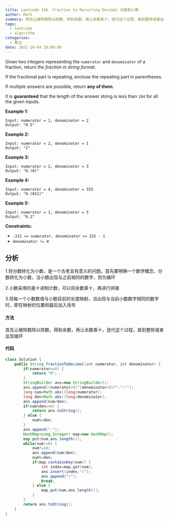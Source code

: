 ```yaml
---
title: Leetcode 166. Fraction to Recurring Decimal 分数到小数
author: Mark
summary: 首先让被除数除以除数，得到余数，再让余数乘十，迭代这个过程，直到整除或者出现循环
tags:
  - leetcode
  - algorithm
categories:
  - 算法
date: 2021-10-04 20:09:00
---
```


Given two integers representing the `numerator` and `denominator` of a fraction, return *the fraction in string format*.

If the fractional part is repeating, enclose the repeating part in parentheses.

If multiple answers are possible, return **any of them**.

It is **guaranteed** that the length of the answer string is less than `104` for all the given inputs.

 

**Example 1:**

```
Input: numerator = 1, denominator = 2
Output: "0.5"
```

**Example 2:**

```
Input: numerator = 2, denominator = 1
Output: "2"
```

**Example 3:**

```
Input: numerator = 2, denominator = 3
Output: "0.(6)"
```

**Example 4:**

```
Input: numerator = 4, denominator = 333
Output: "0.(012)"
```

**Example 5:**

```
Input: numerator = 1, denominator = 5
Output: "0.2"
```

 

**Constraints:**

- `-231 <= numerator, denominator <= 231 - 1`
- `denominator != 0`


## 分析

1.将分数转化为小数，是一个古老且有意义的问题。首先要明确一个数学概念，分数转化为小数，当小数出现与之前相同的数字，则为循环

2.小数采用的是十进制计数，可以将余数乘十，再进行拼接

3.将每一个小数数值与小数目前的长度映射，当出现与当前小数数字相同的数字时，即在映射的位置和最后加入括号


#### 方法

首先让被除数除以除数，得到余数，再让余数乘十，迭代这个过程，直到整除或者出现循环


#### 代码

```java
class Solution {
    public String fractionToDecimal(int numerator, int denominator) {
        if(numerator==0) {
            return "0";
        }
        StringBuilder ans=new StringBuilder();
        ans.append((numerator>0)^(denominator>0)?"-":"");
        long num=Math.abs((long)numerator);
        long den=Math.abs((long)denominator);
        ans.append(num/den);
        if(num%den==0) {
            return ans.toString();
        } else {
            num%=den;
        }
        ans.append(".");
        HashMap<Long,Integer> map=new HashMap();
        map.put(num,ans.length());
        while(num!=0) {
            num*=10;
            ans.append(num/den);
            num%=den;
            if(map.containsKey(num)) {
                int index=map.get(num);
                ans.insert(index,"(");
                ans.append(")");
                break;
            } else {
                map.put(num,ans.length());
            }
        }
        return ans.toString();
    }
}
```

